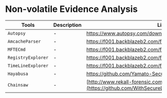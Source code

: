 # Non-volatile Evidence Analysis
| Tools | Description | Link/Installation |
|-------|-------------|------|
| `Autopsy` | - | https://www.autopsy.com/download/ |
| `AmcacheParser` | - | https://f001.backblazeb2.com/file/EricZimmermanTools/AmcacheParser.zip |
| `MFTECmd` | - | https://f001.backblazeb2.com/file/EricZimmermanTools/MFTECmd.zip |
| `RegistryExplorer` | - | https://f001.backblazeb2.com/file/EricZimmermanTools/RegistryExplorer.zip |
| `TimeLineExplorer` | - | https://f001.backblazeb2.com/file/EricZimmermanTools/TimelineExplorer.zip |
| `Hayabusa` | - | https://github.com/Yamato-Security/hayabusa |
| `Chainsaw` | - | [http://www.rekall-forensic.com/](https://github.com/WithSecureLabs/chainsaw) |
